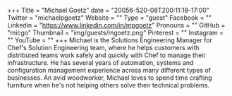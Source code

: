 +++
Title = "Michael Goetz"
date = "20056-520-08T200:11:18-17:00"
Twitter = "michaelpgoetz"
Website = ""
Type = "guest"
Facebook = ""
Linkedin = "https://www.linkedin.com/in/mpgoetz"
Pronouns = ""
GitHub = "micgo"
Thumbnail = "img/guests/mgoetz.png"
Pinterest = ""
Instagram = ""
YouTube = ""
+++
Michael is the Solutions Engineering Manager for Chef&#39;s Solution Engineering team, where he helps customers with distributed teams work safely and quickly with Chef to manage their infrastructure. He has several years of automation, systems and configuration management experience across many different types of businesses. An avid woodworker, Michael loves to spend time crafting furniture when he&#39;s not helping others solve their technical problems.
